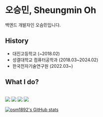 # 오승민, Sheungmin Oh
백엔드 개발자인 오슴민입니다.

## History
- 대진고등학교 (~2018.02)
- 성결대학교 컴퓨터공학과 (2018.03~2024.02)
- 한국전자기술연구원 (2022.03~)

## What I do?
</br>
<img src="https://img.shields.io/badge/JavaScript-F7DF1E?style=flat-square&logo=JavaScript&logoColor=white"/>
<img src="https://img.shields.io/badge/MariaDB-003545?style=flat-square&logo=MariaDB&logoColor=white"/>
<img src="https://img.shields.io/badge/Rust-000000?style=flat-square&logo=rust&logoColor=white"/>
<img src="https://img.shields.io/badge/Python-3776AB?style=flat-square&logo=python&logoColor=white"/>

[![osm1892's GitHub stats](https://github-readme-stats.vercel.app/api?username=osm1892&count_private=true&show_icons=true&)](https://github.com/anuraghazra/github-readme-stats)
